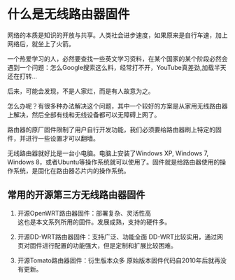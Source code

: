 # 什么是无线路由器固件

网络的本质是知识的开放与共享。人类社会进步速度，如果原来是自行车速，加上网络后，就坐上了火箭。

一个热爱学习的人，必然要查找一些英文学习资料，在某个国家的某个阶段必然会遇到一个问题：怎么Google搜索这么料，经常打不开，YouTube真差劲,加载半天还在打转...

后来，可能会发现，不是人家烂，而是有人故意为之。

怎么办呢？有很多种办法解决这个问题，其中一个较好的方案是从家用无线路由器上解决，然后全部有线和无线设备都可以无障碍上网了。

路由器的原厂固件限制了用户自行开发功能，我们必须要给路由器刷上特定的固件，并进行一些设置才可以翻墙。

无线路由器就好比是一台小电脑。电脑上安装了Windows XP, Windows 7, Windows 8，或者Ubuntu等操作系统就可以使用了。固件就是给路由器使用的操作系统，是固化在路由器芯片内的操作系统。

## 常用的开源第三方无线路由器固件

1. 开源OpenWRT路由器固件：部署复杂、灵活性高  
这也是本文系列所用的固件。发展成熟，支持的硬件多。

2. 开源DD-WRT路由器固件：支持广泛、功能全面
DD-WRT比较实用，通过网页对固件进行配置的功能强大，但是定制和扩展比较困难。

3. 开源Tomato路由器固件：衍生版本众多
原始版本固件代码自2010年后就再没有更新。

